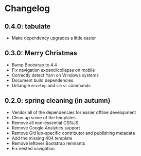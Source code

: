 # Changelog

## 0.4.0: tabulate

* Make dependency upgrades a little easier

## 0.3.0: Merry Christmas

* Bump Bootstrap to 4.4
* Fix navigation expand/collapse on mobile
* Correctly detect Yarn on Windows systems
* Document build dependencies
* Untangle `develop` and `sdist` commands

## 0.2.0: spring cleaning (in autumn)

* Vendor all of the dependencies for easier offline development
* Clean up some of the templates
* Remove all non-essential CSS/JS
* Remove Google Analytics support
* Remove GitHub-specific contributor and publishing metadata
* Add the missing 404 template
* Remove leftover Bootstrap remnants
* Fix nested navigation
